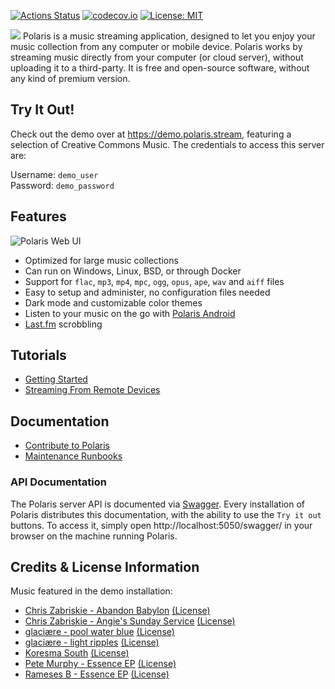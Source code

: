 [![Actions Status](https://github.com/agersant/polaris/workflows/Build/badge.svg)](https://github.com/agersant/polaris/actions)
[![codecov.io](http://codecov.io/github/agersant/polaris/branch/master/graphs/badge.svg)](http://codecov.io/github/agersant/polaris)
[![License: MIT](https://img.shields.io/badge/License-MIT-blue.svg)](LICENSE-MIT)

<img src="res/readme/logo.png?raw=true"/>
Polaris is a music streaming application, designed to let you enjoy your music collection from any computer or mobile device. Polaris works by streaming music directly from your computer (or cloud server), without uploading it to a third-party. It is free and open-source software, without any kind of premium version.

## Try It Out!

Check out the demo over at https://demo.polaris.stream, featuring a selection of Creative Commons Music. The credentials to access this server are:

Username: `demo_user`  
Password: `demo_password`

## Features

![Polaris Web UI](res/readme/web_ui.png?raw=true "Polaris Web UI")

- Optimized for large music collections
- Can run on Windows, Linux, BSD, or through Docker
- Support for `flac`, `mp3`, `mp4`, `mpc`, `ogg`, `opus`, `ape`, `wav` and `aiff` files
- Easy to setup and administer, no configuration files needed
- Dark mode and customizable color themes
- Listen to your music on the go with [Polaris Android](https://github.com/agersant/polaris-android)
- [Last.fm](https://www.last.fm) scrobbling

## Tutorials

- [Getting Started](docs/SETUP.md)
- [Streaming From Remote Devices](docs/DDNS.md)

## Documentation

- [Contribute to Polaris](docs/CONTRIBUTING.md)
- [Maintenance Runbooks](docs/MAINTENANCE.md)

### API Documentation

The Polaris server API is documented via [Swagger](https://demo.polaris.stream/swagger/). Every installation of Polaris distributes this documentation, with the ability to use the `Try it out` buttons. To access it, simply open http://localhost:5050/swagger/ in your browser on the machine running Polaris.

## Credits & License Information

Music featured in the demo installation:

- [Chris Zabriskie - Abandon Babylon](https://chriszabriskie.bandcamp.com/album/abandon-babylon) [(License)](https://creativecommons.org/licenses/by/3.0/)
- [Chris Zabriskie - Angie's Sunday Service](https://chriszabriskie.bandcamp.com/album/angies-sunday-service) [(License)](https://creativecommons.org/licenses/by/3.0/)
- [glaciære - pool water blue](https://steviasphere.bandcamp.com/album/pool-water-blue) [(License)](https://creativecommons.org/licenses/by/3.0/)
- [glaciære - light ripples](https://steviasphere.bandcamp.com/album/light-ripples) [(License)](https://creativecommons.org/licenses/by/3.0/)
- [Koresma South](https://koresma.bandcamp.com/album/south) [(License)](https://creativecommons.org/licenses/by-nc-sa/3.0/)
- [Pete Murphy - Essence EP](https://petemurphy.bandcamp.com/album/falling-down-the-fred-astaires-solo-jazz-piano) [(License)](https://creativecommons.org/licenses/by-nc-sa/3.0/)
- [Rameses B - Essence EP](https://ramesesb.bandcamp.com/album/essence-ep) [(License)](https://creativecommons.org/licenses/by-nc-nd/3.0/)
